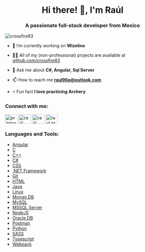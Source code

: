 <h1 align="center">Hi there! 👋, I'm Raúl</h1>
<h3 align="center">A passionate full-stack developer from Mexico</h3>

<p align="left"> <img src="https://komarev.com/ghpvc/?username=crossfire83&label=Profile%20views&color=0e75b6&style=flat" alt="crossfire83" /> </p>

- 🔭 I’m currently working on **Wizeline**

- 👨‍💻 All of my (non-professional) projects are available at [github.com/crossfire83](https://github.com/Crossfire83)

- 💬 Ask me about **C#, Angular, Sql Server**

- 📫 How to reach me **raul96p@outlook.com**

- ⚡ Fun fact **I love practicing Archery**

<h3 align="left">Connect with me:</h3>
<p align="left">
<a href="https://twitter.com/przmraul" target="blank"><img align="center" src="https://cdn.jsdelivr.net/npm/simple-icons@3.0.1/icons/twitter.svg" alt="przmraul" height="30" width="40" /></a>
<a href="https://linkedin.com/in/raúl rodrigo pérez marrero" target="blank"><img align="center" src="https://cdn.jsdelivr.net/npm/simple-icons@3.0.1/icons/linkedin.svg" alt="raúl rodrigo pérez marrero" height="30" width="40" /></a>
<a href="https://fb.com/raúl pérez marrero" target="blank"><img align="center" src="https://cdn.jsdelivr.net/npm/simple-icons@3.0.1/icons/facebook.svg" alt="raúl pérez marrero" height="30" width="40" /></a>
<a href="https://instagram.com/raul.przm" target="blank"><img align="center" src="https://cdn.jsdelivr.net/npm/simple-icons@3.0.1/icons/instagram.svg" alt="raul.przm" height="30" width="40" /></a>
</p>

<h3 align="left">Languages and Tools:</h3>
<p align="left"> 
  <ul>
    <li>
      <a href="https://angular.io" target="_blank">Angular</a> 
    </li>
    <li>
      <a href="https://www.cprogramming.com/" target="_blank">C</a>
    </li>
    <li>
      <a href="https://www.w3schools.com/cpp/" target="_blank">C++</a> 
    </li>
    <li>
      <a href="https://www.w3schools.com/cs/" target="_blank">C#</a>
    </li>
    <li>
      <a href="https://www.w3schools.com/css/" target="_blank">CSS</a> 
    </li>
    <li>
      <a href="https://dotnet.microsoft.com/" target="_blank">.NET Framework</a>
    </li>
    <li>
      <a href="https://git-scm.com/" target="_blank">Git</a> 
    </li>
    <li>
      <a href="https://www.w3.org/html/" target="_blank">HTML</a> 
    </li>
    <li>
      <a href="https://www.java.com" target="_blank">Java</a>
    </li>  
    <li>
      <a href="https://www.linux.org/" target="_blank">Linux</a>
    </li>
    <li>
      <a href="https://www.mongodb.com/" target="_blank">Mongo DB</a>
    </li>
    <li>
      <a href="https://www.mysql.com/" target="_blank">MySQL</a> 
    </li>
    <li>
      <a href="https://www.microsoft.com/es-mx/sql-server/sql-server-downloads" target="_blank">MSSQL Server</a> 
    </li>
    <li>
      <a href="https://nodejs.org" target="_blank">NodeJS</a>
    </li>
    <li>
      <a href="https://www.oracle.com/" target="_blank">Oracle DB</a>
    </li>
    <li>
      <a href="https://postman.com" target="_blank">Postman</a>
    </li>
    <li>
      <a href="https://www.python.org" target="_blank">Python</a>
    </li>
    <li>
      <a href="https://sass-lang.com" target="_blank">SASS</a>
    </li>
    <li>
      <a href="https://www.typescriptlang.org/" target="_blank">Typescript</a>
    </li>
    <li>
      <a href="https://webpack.js.org" target="_blank">Webpack</a>
    </li>
  </ul>
</p>
